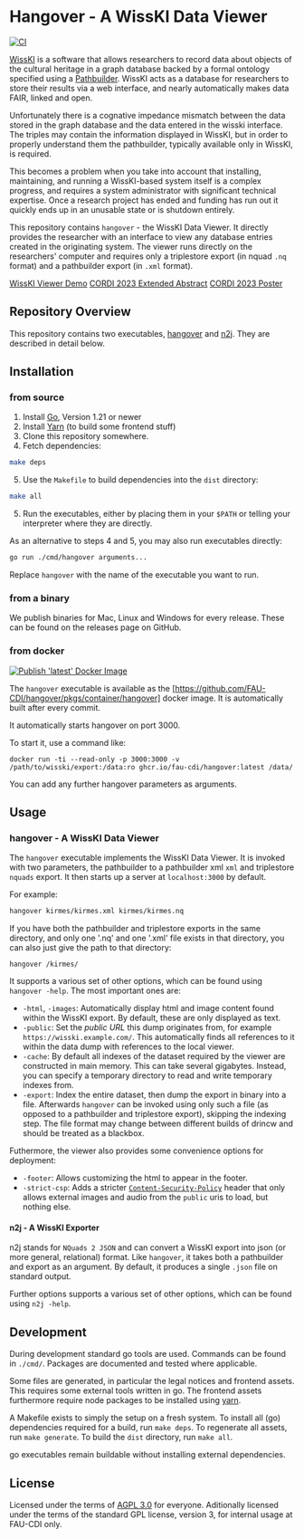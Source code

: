 # Hangover - A WissKI Data Viewer

<!-- spellchecker:words nquad CORDI nquads kirmes drincw -->

[![CI](https://github.com/FAU-CDI/hangover/actions/workflows/go.yml/badge.svg)](https://github.com/FAU-CDI/hangover/actions/workflows/go.yml)

[WissKI](https://wiss-ki.eu/) is a software that  allows researchers to record data about objects of the cultural heritage in a graph database backed by a formal ontology specified using a [Pathbuilder](https://wiss-ki.eu/documentation/data-modeling/pathbuilder).
WissKI acts as a database for researchers to store their results via a web interface, and nearly automatically makes data FAIR, linked and open.

Unfortunately there is a cognative impedance mismatch between the data stored in the graph database and the data entered in the wisski interface. 
The triples may contain the information displayed in WissKI, but in order to properly understand them the pathbuilder, typically available only in WissKI, is required. 

This becomes a problem when you take into account that installing, maintaining, and running a WissKI-based system itself is a complex progress, and requires a system administrator with significant technical expertise. 
Once a research project has ended and funding has run out it quickly ends up in an unusable state or is shutdown entirely.

This repository contains `hangover` - the WissKI Data Viewer.
It directly provides the researcher with an interface to view any database entries created in the originating system.
The viewer runs directly on the researchers' computer and requires only a triplestore export (in nquad `.nq` format) and a pathbuilder export (in `.xml` format).

[WissKI Viewer Demo](https://wisskiviewer.kwarc.info/)
[CORDI 2023 Extended Abstract](./docs/cordi-2023-ea.pdf)
[CORDI 2023 Poster](./docs/cordi-2023-poster.pdf)

## Repository Overview

This repository contains two executables, [hangover](#hangover---a-wisski-data-viewer) and [n2j](#n2j---a-wisski-exporter).
They are described in detail below.

## Installation

### from source

1. Install [Go](https://go.dev/), Version 1.21 or newer
2. Install [Yarn](https://yarnpkg.com/) (to build some frontend stuff)
3. Clone this repository somewhere.
4. Fetch dependencies:

```bash
make deps
```

5. Use the `Makefile` to build dependencies into the `dist` directory:

```bash
make all
```

5. Run the executables, either by placing them in your `$PATH` or telling your interpreter where they are directly.

As an alternative to steps 4 and 5, you may also run executables directly:

```bash
go run ./cmd/hangover arguments...
```

Replace `hangover` with the name of the executable you want to run.

### from a binary

We publish binaries for Mac, Linux and Windows for every release.
These can be found on the releases page on GitHub. 

### from docker

[![Publish 'latest' Docker Image](https://github.com/FAU-CDI/hangover/actions/workflows/docker.yml/badge.svg)](https://github.com/FAU-CDI/hangover/actions/workflows/docker.yml)

The `hangover` executable is available as the [https://github.com/FAU-CDI/hangover/pkgs/container/hangover] docker image.
It is automatically built after every commit.

It automatically starts hangover on port 3000.

To start it, use a command like:

```
docker run -ti --read-only -p 3000:3000 -v /path/to/wisski/export:/data:ro ghcr.io/fau-cdi/hangover:latest /data/
```

You can add any further hangover parameters as arguments.

## Usage

### hangover - A WissKI Data Viewer

The `hangover` executable implements the WissKI Data Viewer.
It is invoked with two parameters, the pathbuilder to a pathbuilder xml `xml` and triplestore `nquads` export.
It then starts up a server at `localhost:3000` by default.

For example:

```bash
hangover kirmes/kirmes.xml kirmes/kirmes.nq
```

If you have both the pathbuilder and triplestore exports in the same directory, and only one '.nq' and one '.xml' file exists in that directory, you can also just give the path to that directory:

```
hangover /kirmes/
```

It supports a various set of other options, which can be found using  `hangover -help`.
The most important ones are:

- `-html`, `-images`: Automatically display html and image content found within the WissKI export. By default, these are only displayed as text.
- `-public`: Set the _public URL_ this dump originates from, for example `https://wisski.example.com/`. This automatically finds all references to it within the data dump with references to the local viewer.
- `-cache`: By default all indexes of the dataset required by the viewer are constructed in main memory. This can take several gigabytes. Instead, you can specify a temporary directory to read and write temporary indexes from.
- `-export`: Index the entire dataset, then dump the export in binary into a file. Afterwards `hangover` can be invoked using only such a file (as opposed to a pathbuilder and triplestore export), skipping the indexing step. The file format may change between different builds of drincw and should be treated as a blackbox.

Futhermore, the viewer also provides some convenience options for deployment:
- `-footer`: Allows customizing the html to appear in the footer. 
- `-strict-csp`: Adds a stricter [`Content-Security-Policy`](https://developer.mozilla.org/en-US/docs/Web/HTTP/CSP) header that only allows external images and audio from the `public` uris to load, but nothing else.

#### n2j - A WissKI Exporter

n2j stands for `NQuads 2 JSON` and can convert a WissKI export into json (or more general, relational) format.
Like `hangover`, it takes both a pathbuilder and export as an argument.
By default, it produces a single `.json` file on standard output.

Further options supports a various set of other options, which can be found using  `n2j -help`.

## Development

During development standard go tools are used.
Commands can be found in `./cmd/`.
Packages are documented and tested where applicable. 

Some files are generated, in particular the legal notices and frontend assets.
This requires some external tools written in go.
The frontend assets furthermore require node packages to be installed using [yarn](https://yarnpkg.com/).

A Makefile exists to simply the setup on a fresh system.
To install all (go) dependencies required for a build, run `make deps`.
To regenerate all assets, run `make generate`.
To build the `dist` directory, run `make all`.

go executables remain buildable without installing external dependencies.

## License

Licensed under the terms of [AGPL 3.0](https://github.com/FAU-CDI/hangover/blob/main/LICENSE) for everyone.
Aditionally licensed under the terms of the standard GPL license, version 3, for internal usage at FAU-CDI only. 
